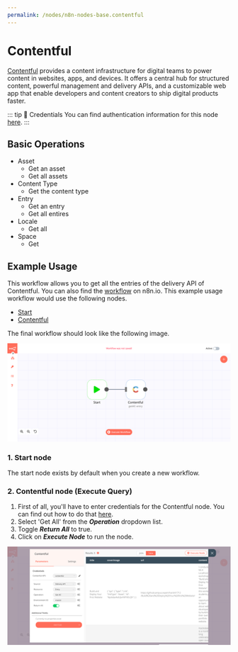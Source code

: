 ```yaml
---
permalink: /nodes/n8n-nodes-base.contentful
---
```


# Contentful

[Contentful](https://www.contentful.com/) provides a content infrastructure for digital teams to power content in websites, apps, and devices. It offers a central hub for structured content, powerful management and delivery APIs, and a customizable web app that enable developers and content creators to ship digital products faster.

::: tip 🔑 Credentials
You can find authentication information for this node [here](../../../credentials/Contentful/README.md).
:::	

## Basic Operations

- Asset
    - Get an asset
    - Get all assets
- Content Type
    - Get the content type
- Entry
    - Get an entry
    - Get all entires
- Locale
    - Get all
- Space
    - Get


## Example Usage

This workflow allows you to get all the entries of the delivery API of Contentful. You can also find the [workflow](https://n8n.io/workflows/640) on n8n.io. This example usage workflow would use the following nodes.
- [Start](../../core-nodes/Start/README.md)
- [Contentful]()

The final workflow should look like the following image.

![A workflow with the Contentful node](./workflow.png)

### 1. Start node

The start node exists by default when you create a new workflow.

### 2. Contentful node (Execute Query)

1. First of all, you'll have to enter credentials for the Contentful node. You can find out how to do that [here](../../../credentials/Contentful/README.md).
2. Select 'Get All' from the ***Operation*** dropdown list.
3. Toggle ***Return All*** to true.
4. Click on ***Execute Node*** to run the node.

![Using the Contentful node to get all entries](./Contentful_node.png)
